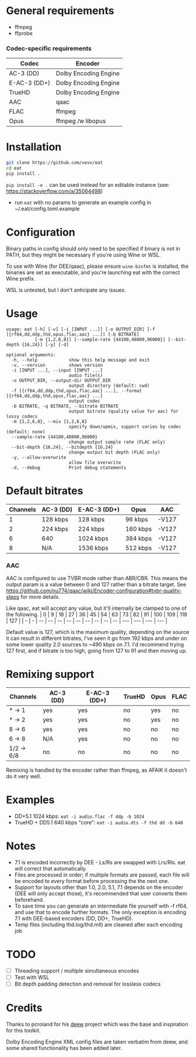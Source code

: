 # General requirements
- ffmpeg
- ffprobe

### Codec-specific requirements

| Codec        | Encoder               |
|--------------|-----------------------|
| AC-3 (DD)    | Dolby Encoding Engine |
| E-AC-3 (DD+) | Dolby Encoding Engine |
| TrueHD       | Dolby Encoding Engine |
| AAC          | qaac                  |
| FLAC         | ffmpeg                |
| Opus         | ffmpeg /w libopus     |

# Installation
```sh
git clone https://github.com/vevv/eat
cd eat
pip install .
```
`pip install -e .` can be used instead for an editable instance (see: https://stackoverflow.com/a/35064498)
* run `eat` with no params to generate an example config in ~/.eat/config.toml.example

# Configuration
Binary paths in config should only need to be specified if binary is not in PATH,
but they might be necessary if you're using Wine or WSL.

To use with Wine (for DEE/qaac), please ensure `wine-binfmt` is installed, the binaries are set as executable,
and you're launching eat with the correct Wine prefix.

WSL is untested, but I don't anticipate any issues.

# Usage
```
usage: eat [-h] [-v] [-i [INPUT ...]] [-o OUTPUT_DIR] [-f [{rf64,dd,ddp,thd,opus,flac,aac} ...]] [-b BITRATE]
           [-m {1,2,6,8}] [--sample-rate {44100,48000,96000}] [--bit-depth {16,24}] [-y] [-d]

optional arguments:
  -h, --help            show this help message and exit
  -v, --version         shows version
  -i [INPUT ...], --input [INPUT ...]
                        audio file(s)
  -o OUTPUT_DIR, --output-dir OUTPUT_DIR
                        output directory (default: cwd)
  -f [{rf64,dd,ddp,thd,opus,flac,aac} ...], --format [{rf64,dd,ddp,thd,opus,flac,aac} ...]
                        output codec
  -b BITRATE, -q BITRATE, --bitrate BITRATE
                        output bitrate (quality value for aac) for lossy codecs
  -m {1,2,6,8}, --mix {1,2,6,8}
                        specify down/upmix, support varies by codec (default: none)
  --sample-rate {44100,48000,96000}
                        change output sample rate (FLAC only)
  --bit-depth {16,24}, --bitdepth {16,24}
                        change output bit depth (FLAC only)
  -y, --allow-overwrite
                        allow file overwrite
  -d, --debug           Print debug statements
```

# Default bitrates
| Channels | AC-3 (DD) | E-AC-3 (DD+) | Opus     | AAC   |
|----------|-----------|--------------|----------|-------|
| 1        | 128 kbps  | 128 kbps     | 96 kbps  | -V127 |
| 2        | 224 kbps  | 224 kbps     | 160 kbps | -V127 |
| 6        | 640       | 1024 kbps    | 384 kbps | -V127 |
| 8        | N/A       | 1536 kbps    | 512 kbps | -V127 |

### AAC
AAC is configured to use TVBR mode rather than ABR/CBR. This means the output param is a value between 0 and 127 rather than a bitrate target.
See https://github.com/nu774/qaac/wiki/Encoder-configuration#tvbr-quality-steps for more details.

Like qaac, eat will accept any value, but it'll internally be clamped to one of the following.
| 0 | 9 | 18 | 27 | 36 | 45 | 54 | 63 | 73 | 82 | 91 | 100 | 109 | 118 | 127 |
| - | - | -- | -- | -- | -- | -- | -- | -- | -- | -- | --- | --- | --- | --- |


Default value is 127, which is the maximum quality, depending on the source it can result in different bitrates,
I've seen it go from 192 kbps and under on some lower quality 2.0 sources to ~490 kbps on 7.1.
I'd recommend trying 127 first, and if bitrate is too high, going from 127 to 91 and then moving up.

# Remixing support
| Channels   | AC-3 (DD) | E-AC-3 (DD+) | TrueHD | Opus | FLAC |
|------------|-----------|--------------|--------|------|------|
| * -> 1     | yes       | yes          | no     | yes  | no   |
| * -> 2     | yes       | yes          | no     | yes  | no   |
| 8 -> 6     | yes       | yes          | no     | no   | no   |
| 6 -> 8     | N/A       | yes          | no     | no   | no   |
| 1/2 -> 6/8 | no        | no           | no     | no   | no   |

Remixing is handled by the encoder rather than ffmpeg, as AFAIK it doesn't do it very well.

# Examples
* DD+5.1 1024 kbps: `eat -i audio.flac -f ddp -b 1024`
* TrueHD + DD5.1 640 kbps "core": `eat -i audio.dts -f thd dd -b 640`

# Notes
- 7.1 is encoded incorrectly by DEE - Ls/Rs are swapped with Lrs/Rls. eat will correct that automatically.
- Files are processed in order; if multiple formats are passed, each file will be encoded to every format before processing the the next one.
- Support for layouts other than 1.0, 2.0, 5.1, 7.1 depends on the encoder (DEE will only accept those), it's recommended that user converts them beforehand.
- To save time you can generate an intermediate file yourself with -f rf64, and use that to encode further formats. The only exception is encoding 7.1 with DEE-based encoders (DD, DD+, TrueHD).
- Temp files (including thd.log/thd.mll) are cleaned after each encoding job

# TODO
- [ ] Threading support / multiple simultaneous encodes
- [ ] Test with WSL
- [ ] Bit depth padding detection and removal for lossless codecs

# Credits
Thanks to pcroland for his [deew](https://github.com/pcroland/deew) project which was the base and inspiration for this toolkit.

Dolby Encoding Engine XML config files are taken verbatim from deew, and some shared functionality has been added later.

